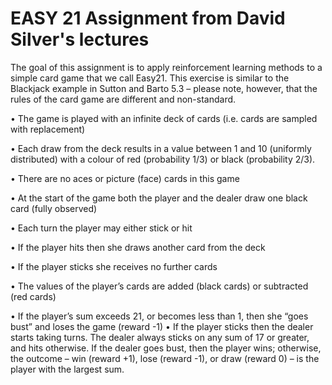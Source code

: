 # EASY 21 Assignment from David Silver's lectures
The goal of this assignment is to apply reinforcement learning methods to a simple card game that we call Easy21. This exercise is similar to the Blackjack example in Sutton and Barto 5.3 – please note, however, that the rules of the card game are different and non-standard.

• The game is played with an infinite deck of cards (i.e. cards are sampled with replacement)

• Each draw from the deck results in a value between 1 and 10 (uniformly distributed) with a colour of red (probability 1/3) or black (probability 2/3).

• There are no aces or picture (face) cards in this game

• At the start of the game both the player and the dealer draw one black card (fully observed)

• Each turn the player may either stick or hit

• If the player hits then she draws another card from the deck

• If the player sticks she receives no further cards

• The values of the player’s cards are added (black cards) or subtracted (red cards)

• If the player’s sum exceeds 21, or becomes less than 1, then she “goes bust” and loses the game (reward -1)
• If the player sticks then the dealer starts taking turns. The dealer always sticks on any sum of 17 or greater, and hits otherwise. If the dealer goes bust, then the player wins; otherwise, the outcome – win (reward +1), lose (reward -1), or draw (reward 0) – is the player with the largest sum.